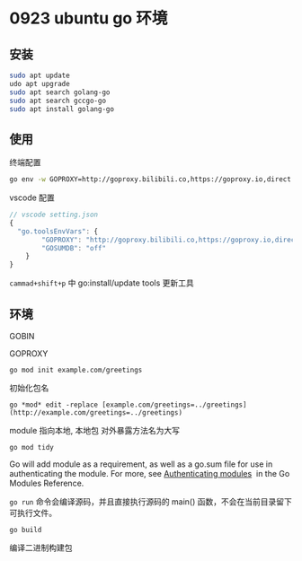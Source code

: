 # 0923 ubuntu go 环境

## 安装

```bash
sudo apt update
udo apt upgrade
sudo apt search golang-go
sudo apt search gccgo-go
sudo apt install golang-go
```

## 使用

终端配置

```bash
go env -w GOPROXY=http://goproxy.bilibili.co,https://goproxy.io,direct
```

vscode 配置

```jsx
// vscode setting.json
{
  "go.toolsEnvVars": {
        "GOPROXY": "http://goproxy.bilibili.co,https://goproxy.io,direct",
        "GOSUMDB": "off"
    }
}
```

`cammad+shift+p` 中 go:install/update tools 更新工具

## 环境

GOBIN

GOPROXY

`go mod init example.com/greetings`

初始化包名

`go *mod* edit -replace [example.com/greetings=../greetings](http://example.com/greetings=../greetings)`

module 指向本地, 本地包 对外暴露方法名为大写

`go mod tidy`

Go will add module as a requirement, as well as a go.sum file for use in authenticating the module. For more, see [Authenticating modules](https://go.dev/ref/mod#authenticating)
 in the Go Modules Reference.

`go run`
命令会编译源码，并且直接执行源码的 main() 函数，不会在当前目录留下可执行文件。

`go build`

编译二进制构建包